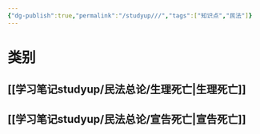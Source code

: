 ```yaml
---
{"dg-publish":true,"permalink":"/studyup///","tags":["知识点","民法"]}
---
```


# 类别
## [[学习笔记studyup/民法总论/生理死亡\|生理死亡]]
## [[学习笔记studyup/民法总论/宣告死亡\|宣告死亡]]
